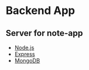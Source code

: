 # Backend App

## Server for note-app

- [Node.js](https://nodejs.org/)
- [Express](https://expressjs.com/)
- [MongoDB](https://www.mongodb.com/)
